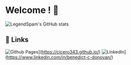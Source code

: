 # Welcome ! 👋
![LegendSpam's GitHub stats](https://github-readme-stats.vercel.app/api?username=LegendSpam&show_icons=true&theme=radical)

## 🔗 Links


![Github Pages](https://img.shields.io/badge/github%20pages-121013?style=for-the-badge&logo=github&logoColor=white)](https://cicero343.github.io/)
![LinkedIn](https://img.shields.io/badge/linkedin-%230077B5.svg?style=for-the-badge&logo=linkedin&logoColor=white)](https://www.linkedin.com/in/benedict-c-donovan/)
<script src="https://tryhackme.com/badge/2125035"></script>



<!--
**cicero343/cicero343** is a ✨ _special_ ✨ repository because its `README.md` (this file) appears on your GitHub profile.

Here are some ideas to get you started:

- 🔭 I’m currently working on ...
- 🌱 I’m currently learning ...
- 👯 I’m looking to collaborate on ...
- 🤔 I’m looking for help with ...
- 💬 Ask me about ...
- 📫 How to reach me: ...
- 😄 Pronouns: ...
- ⚡ Fun fact: ...
-->
